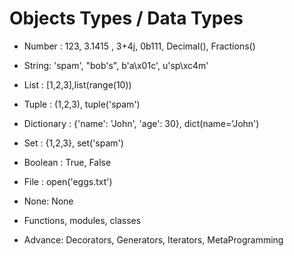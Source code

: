 # Objects Types / Data Types

- Number : 123, 3.1415 , 3+4j, 0b111, Decimal(), Fractions()

- String: 'spam', "bob's", b'a\x01c', u'sp\xc4m'
- List : [1,2,3],list(range(10))
- Tuple : (1,2,3), tuple('spam')
- Dictionary : {'name': 'John', 'age': 30}, dict(name='John')
- Set : {1,2,3}, set('spam')
- Boolean : True, False
- File : open('eggs.txt')
- None: None
- Functions, modules, classes

- Advance: Decorators, Generators, Iterators, MetaProgramming
